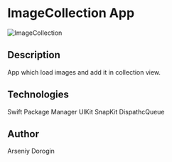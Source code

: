 # ImageCollection App

![ImageCollection](https://github.com/arseniydor/ImageCollectionView/tree/main/images/image1.png)

## Description

App which load images and add it in collection view.

## Technologies 

Swift Package Manager
UIKit
SnapKit
DispathcQueue

## Author

Arseniy Dorogin

